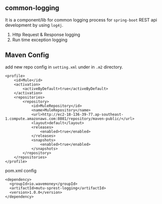 common-logging
-----------------
It is a component/lib for common logging process for `spring-boot` REST api development by using `log4j`. 

 1. Http Request & Response logging
 2. Run time exception logging
 
Maven Config
-------------
add new repo config in `setting.xml` under in `.m2` directory.
	
	<profile>
		<id>Mule</id>
		<activation>
			<activeByDefault>true</activeByDefault>
		</activation>
		<repositories>
			<repository>
				<id>MuleRepository</id>
				<name>MuleRepository</name>
				<url>http://ec2-18-136-39-77.ap-southeast-1.compute.amazonaws.com:8081/repository/maven-public/</url>
				<layout>default</layout>
				<releases>
					<enabled>true</enabled>
				</releases>
				<snapshots>
					<enabled>true</enabled>
				</snapshots>
			</repository>
		</repositories>
	</profile>

pom.xml config


	<dependency>
	  <groupId>io.wavemoney</groupId>
	  <artifactId>mutu-sprest-logging</artifactId>
	  <version>1.0.0</version>
	</dependency>		


	